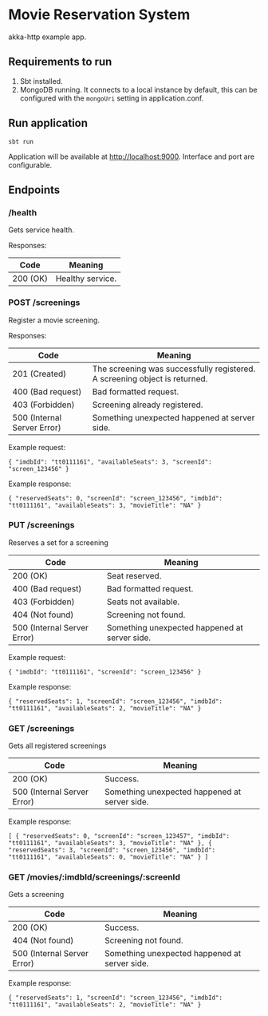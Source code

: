 # Movie Reservation System

akka-http example app.

## Requirements to run

1. Sbt installed.
2. MongoDB running. It connects to a local instance by default, this can be configured with the `mongoUri` setting in application.conf.

## Run application

```
sbt run
```

Application will be available at [http://localhost:9000](http://localhost:9000). Interface and port are configurable.

## Endpoints

### /health

Gets service health.

Responses:

| Code     | Meaning																																				|
|----------|------------------|
| 200 (OK) | Healthy service. |

### POST /screenings

Register a movie screening.

Responses:

| Code                        | Meaning																																				|
|-----------------------------|----------------------------------------------------------------------------|
| 201 (Created)               | The screening was successfully registered. A screening object is returned. |
| 400 (Bad request)           | Bad formatted request.                                                     |
| 403 (Forbidden)             | Screening already registered.                                              |
| 500 (Internal Server Error) | Something unexpected happened at server side.                              |

Example request:

`{
 	"imdbId": "tt0111161",
    "availableSeats": 3,
    "screenId": "screen_123456"
 }`

Example response:

`{
     "reservedSeats": 0,
     "screenId": "screen_123456",
     "imdbId": "tt0111161",
     "availableSeats": 3,
     "movieTitle": "NA"
 }`

### PUT /screenings

Reserves a set for a screening

| Code                        | Meaning																																				           |
|-----------------------------|-----------------------------------------------|
| 200 (OK)                    | Seat reserved.                                |
| 400 (Bad request)           | Bad formatted request.                        |
| 403 (Forbidden)             | Seats not available.                          |
| 404 (Not found)             | Screening not found.                          |
| 500 (Internal Server Error) | Something unexpected happened at server side. |

Example request:

`{
    "imdbId": "tt0111161",
    "screenId": "screen_123456"
 }`

Example response:

`{
     "reservedSeats": 1,
     "screenId": "screen_123456",
     "imdbId": "tt0111161",
     "availableSeats": 2,
     "movieTitle": "NA"
 }`

### GET /screenings

Gets all registered screenings

| Code                        | Meaning																																				           |
|-----------------------------|-----------------------------------------------|
| 200 (OK)                    | Success.                                      |
| 500 (Internal Server Error) | Something unexpected happened at server side. |

Example response:

`[
     {
         "reservedSeats": 0,
         "screenId": "screen_123457",
         "imdbId": "tt0111161",
         "availableSeats": 3,
         "movieTitle": "NA"
     },
     {
         "reservedSeats": 3,
         "screenId": "screen_123456",
         "imdbId": "tt0111161",
         "availableSeats": 0,
         "movieTitle": "NA"
     }
 ]`

 ### GET /movies/:imdbId/screenings/:screenId

 Gets a screening

 | Code                        | Meaning																																				           |
 |-----------------------------|-----------------------------------------------|
 | 200 (OK)                    | Success.                                      |
 | 404 (Not found)             | Screening not found.                          |
 | 500 (Internal Server Error) | Something unexpected happened at server side. |

Example response:

`{
     "reservedSeats": 1,
     "screenId": "screen_123456",
     "imdbId": "tt0111161",
     "availableSeats": 2,
     "movieTitle": "NA"
 }`